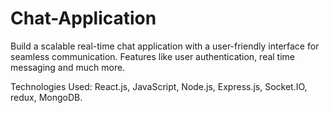 # Chat-Application 

Build a scalable real-time chat application with a user-friendly interface for seamless communication. Features like user authentication, real time messaging and much more.

Technologies Used: React.js, JavaScript, Node.js, Express.js, Socket.IO, redux, MongoDB.
